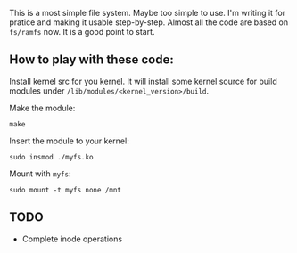 
This is a most simple file system. Maybe too simple to use. I'm writing it for pratice and making it usable step-by-step. Almost all the code are based on `fs/ramfs` now. It is a good point to start.

## How to play with these code:

Install kernel src for you kernel. It will install some kernel source for build modules under `/lib/modules/<kernel_version>/build`.

Make the module:

	make

Insert the module to your kernel:

	sudo insmod ./myfs.ko

Mount with `myfs`:

	sudo mount -t myfs none /mnt

## TODO

* Complete inode operations
